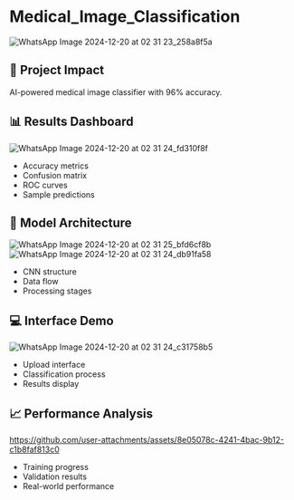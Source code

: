 # Medical_Image_Classification
![WhatsApp Image 2024-12-20 at 02 31 23_258a8f5a](https://github.com/user-attachments/assets/e8625787-0ede-44ac-82bc-633ca19bb784)


## 🎯 Project Impact
AI-powered medical image classifier with 96% accuracy.

## 📊 Results Dashboard
![WhatsApp Image 2024-12-20 at 02 31 24_fd310f8f](https://github.com/user-attachments/assets/e6d939f2-b28e-4ad8-a62b-8bcd3d86ff27)

- Accuracy metrics
- Confusion matrix
- ROC curves
- Sample predictions

## 🔄 Model Architecture
![WhatsApp Image 2024-12-20 at 02 31 25_bfd6cf8b](https://github.com/user-attachments/assets/0bf2a43d-5cc7-4fb2-8e4e-ddb28618c1ff)
![WhatsApp Image 2024-12-20 at 02 31 24_db91fa58](https://github.com/user-attachments/assets/2c792e84-1a85-45e5-8d53-633b6d3cf530)

- CNN structure
- Data flow
- Processing stages

## 💻 Interface Demo
![WhatsApp Image 2024-12-20 at 02 31 24_c31758b5](https://github.com/user-attachments/assets/e6a16225-59e8-4513-b398-9dd27b17d4cd)
- Upload interface
- Classification process
- Results display

## 📈 Performance Analysis

https://github.com/user-attachments/assets/8e05078c-4241-4bac-9b12-c1b8faf813c0

- Training progress
- Validation results
- Real-world performance
